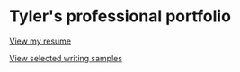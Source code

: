 # Tyler's professional portfolio

[View my resume](docs/TMonaghan-Resume.pdf)

[View selected writing samples](/samples/samples.md)
